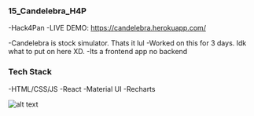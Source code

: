 ### 15_Candelebra_H4P
-Hack4Pan
-LIVE DEMO: https://candelebra.herokuapp.com/

-Candelebra is stock simulator. Thats it lul
-Worked on this for 3 days. Idk what to put on here XD.
-Its a frontend app no backend

### Tech Stack
-HTML/CSS/JS
-React
-Material UI
-Recharts


![alt text](https://github.com/[PatrickValera]/[15_Candelebra_H4P]/blob/[main]/frontent/public/screenshot.png?raw=true)
